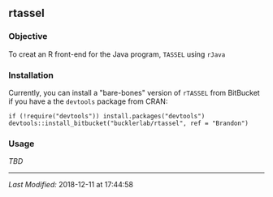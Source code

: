 ## rtassel

### Objective
To creat an R front-end for the Java program, `TASSEL` using `rJava`

### Installation
Currently, you can install a "bare-bones" version of `rTASSEL` from BitBucket
if you have a the `devtools` package from CRAN:

```
if (!require("devtools")) install.packages("devtools")
devtools::install_bitbucket("bucklerlab/rtassel", ref = "Brandon")
```

### Usage
*TBD*

- - -
*Last Modified:* 2018-12-11 at 17:44:58
